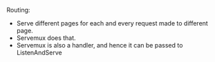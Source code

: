 Routing:

- Serve different pages for each and every request made to different page.
- Servemux does that.
- Servemux is also a handler, and hence it can be passed to ListenAndServe